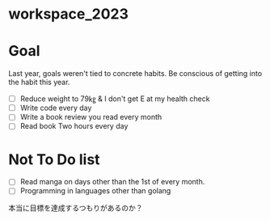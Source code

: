 # workspace_2023
# Goal
 Last year, goals weren't tied to concrete habits. Be conscious of getting into the habit this year.
 - [ ] Reduce weight to 79㎏ & I don't get E at my health check 
 - [ ] Write code every day 
 - [ ] Write a book review you read every month
 - [ ] Read book Two hours every day
# Not To Do list
- [ ] Read manga on days other than the 1st of every month.
- [ ] Programming in languages other than golang

本当に目標を達成するつもりがあるのか？
